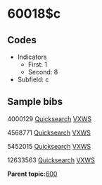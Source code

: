 # 60018$c

## Codes

-   Indicators
    -   First: 1
    -   Second: 8
-   Subfield: c

## Sample bibs

4000129 [Quicksearch](https://search.library.yale.edu/catalog/4000129) [VXWS](http://prodorbis.library.yale.edu:7014/vxws/GetHoldingsService?bibId=4000129)

4568771 [Quicksearch](https://search.library.yale.edu/catalog/4568771) [VXWS](http://prodorbis.library.yale.edu:7014/vxws/GetHoldingsService?bibId=4568771)

5452015 [Quicksearch](https://search.library.yale.edu/catalog/5452015) [VXWS](http://prodorbis.library.yale.edu:7014/vxws/GetHoldingsService?bibId=5452015)

12633563 [Quicksearch](https://search.library.yale.edu/catalog/12633563) [VXWS](http://prodorbis.library.yale.edu:7014/vxws/GetHoldingsService?bibId=12633563)

**Parent topic:**[600](../../tags/600/600.md)

